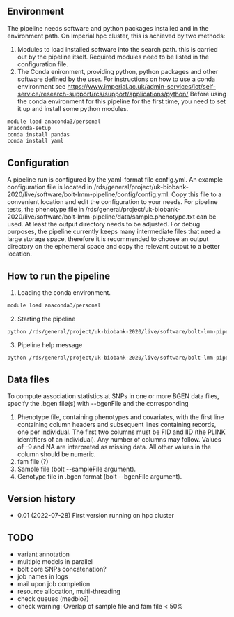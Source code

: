 ## Environment

The pipeline needs software and python packages installed and in the
environment path. On Imperial hpc cluster, this is achieved by two
methods:

1. Modules to load installed software into the search path. this is
   carried out by the pipeline itself. Required modules need to be
   listed in the configuration file.
2. The Conda enironment, providing python, python packages and other
   software defined by the user. For instructions on how to use a
   conda environment see
   https://www.imperial.ac.uk/admin-services/ict/self-service/research-support/rcs/support/applications/python/
   Before using the conda environment for this pipeline for the first
   time, you need to set it up and install some python modules.

```bash
module load anaconda3/personal
anaconda-setup
conda install pandas
conda install yaml
```

## Configuration

A pipeline run is configured by the yaml-format file config.yml. An
example configuration file is located in
/rds/general/project/uk-biobank-2020/live/software/bolt-lmm-pipeline/config/config.yml. Copy
this file to a convenient location and edit the configuration to your
needs. For pipeline tests, the phenotype file in
/rds/general/project/uk-biobank-2020/live/software/bolt-lmm-pipeline/data/sample.phenotype.txt
can be used. At least the output directory needs to be adjusted. For
debug purposes, the pipeline currently keeps many intermediate files
that need a large storage space, therefore it is recommended to choose
an output directory on the ephemeral space and copy the relevant
output to a better location.


## How to run the pipeline

1. Loading the conda environment.

```bash
module load anaconda3/personal
```

2. Starting the pipeline

``` bash
python /rds/general/project/uk-biobank-2020/live/software/bolt-lmm-pipeline/bin/initialise-pipeline.py --config-file config.yml

```

3. Pipeline help message

``` bash
python /rds/general/project/uk-biobank-2020/live/software/bolt-lmm-pipeline/bin/initialise-pipeline.py -h

```

## Data files

To compute association statistics at SNPs in one or more BGEN data files, specify the .bgen file(s) with --bgenFile and the corresponding 

1. Phenotype file, containing phenotypes and covariates, with the
   first line containing column headers and subsequent lines
   containing records, one per individual. The first two columns must
   be FID and IID (the PLINK identifiers of an individual). Any number
   of columns may follow. Values of -9 and NA are interpreted as
   missing data. All other values in the column should be numeric.
2. fam file (?)
2. Sample file (bolt --sampleFile argument).
3. Genotype file in .bgen format (bolt --bgenFile argument). 

## Version history
  * 0.01 (2022-07-28)
	First version running on hpc cluster

## TODO
  * variant annotation
  * multiple models in parallel
  * bolt core SNPs concatenation?
  * job names in logs
  * mail upon job completion
  * resource allocation, multi-threading
  * check queues (medbio?)
  * check warning: Overlap of sample file and fam file < 50%
  
